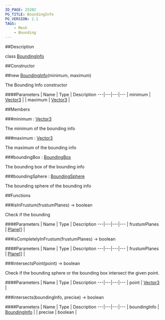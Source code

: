 ```yaml
---
ID_PAGE: 25202
PG_TITLE: BoundingInfo
PG_VERSION: 2.1
TAGS:
    - Mesh
    - Bounding
---
```

##Description

class [BoundingInfo](/classes/2.2-alpha/BoundingInfo)



##Constructor

##new [BoundingInfo](/classes/2.2-alpha/BoundingInfo)(minimum, maximum)

The Bounding Info constructor

####Parameters
 | Name | Type | Description
---|---|---|---
 | minimum | [Vector3](/classes/2.2-alpha/Vector3) | 
 | maximum | [Vector3](/classes/2.2-alpha/Vector3) | 

##Members

###minimum : [Vector3](/classes/2.2-alpha/Vector3)

The minimum of the bounding info

###maximum : [Vector3](/classes/2.2-alpha/Vector3)

The maximum of the bounding info

###boundingBox : [BoundingBox](/classes/2.2-alpha/BoundingBox)

The bounding box of the bounding info

###boundingSphere : [BoundingSphere](/classes/2.2-alpha/BoundingSphere)

The bounding sphere of the bounding info

##Functions

###isInFrustum(frustumPlanes) &rarr; boolean

Check if the bounding

####Parameters
 | Name | Type | Description
---|---|---|---
 | frustumPlanes | [Plane](/classes/2.2-alpha/Plane)[] | 

###isCompletelyInFrustum(frustumPlanes) &rarr; boolean



####Parameters
 | Name | Type | Description
---|---|---|---
 | frustumPlanes | [Plane](/classes/2.2-alpha/Plane)[] | 

###intersectsPoint(point) &rarr; boolean

Check if the bounding sphere or the bounding box intersect the given point.

####Parameters
 | Name | Type | Description
---|---|---|---
 | point | [Vector3](/classes/2.2-alpha/Vector3) | 

###intersects(boundingInfo, precise) &rarr; boolean



####Parameters
 | Name | Type | Description
---|---|---|---
 | boundingInfo | [BoundingInfo](/classes/2.2-alpha/BoundingInfo) | 
 | precise | boolean | 

